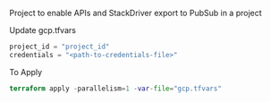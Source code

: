 Project to enable APIs and StackDriver export to PubSub in a project

Update gcp.tfvars
```terraform
project_id = "project_id"
credentials = "<path-to-credentials-file>"
```

To Apply
```terraform
terraform apply -parallelism=1 -var-file="gcp.tfvars"
```
